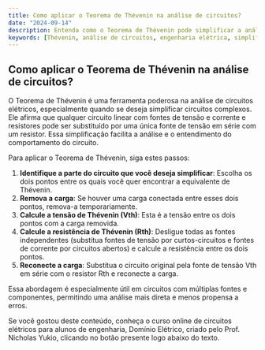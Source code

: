 ```yaml
---
title: Como aplicar o Teorema de Thévenin na análise de circuitos?
date: "2024-09-14"
description: Entenda como o Teorema de Thévenin pode simplificar a análise de circuitos elétricos complexos.
keywords: [Thévenin, análise de circuitos, engenharia elétrica, simplificação de circuitos]
---
```


## Como aplicar o Teorema de Thévenin na análise de circuitos?

O Teorema de Thévenin é uma ferramenta poderosa na análise de circuitos elétricos, especialmente quando se deseja simplificar circuitos complexos. Ele afirma que qualquer circuito linear com fontes de tensão e corrente e resistores pode ser substituído por uma única fonte de tensão em série com um resistor. Essa simplificação facilita a análise e o entendimento do comportamento do circuito.

Para aplicar o Teorema de Thévenin, siga estes passos:

1. **Identifique a parte do circuito que você deseja simplificar**: Escolha os dois pontos entre os quais você quer encontrar a equivalente de Thévenin.
2. **Remova a carga**: Se houver uma carga conectada entre esses dois pontos, remova-a temporariamente.
3. **Calcule a tensão de Thévenin (Vth)**: Esta é a tensão entre os dois pontos com a carga removida.
4. **Calcule a resistência de Thévenin (Rth)**: Desligue todas as fontes independentes (substitua fontes de tensão por curtos-circuitos e fontes de corrente por circuitos abertos) e calcule a resistência entre os dois pontos.
5. **Reconecte a carga**: Substitua o circuito original pela fonte de tensão Vth em série com o resistor Rth e reconecte a carga.

Essa abordagem é especialmente útil em circuitos com múltiplas fontes e componentes, permitindo uma análise mais direta e menos propensa a erros.

Se você gostou deste conteúdo, conheça o curso online de circuitos elétricos para alunos de engenharia, Domínio Elétrico, criado pelo Prof. Nicholas Yukio, clicando no botão presente logo abaixo do texto.